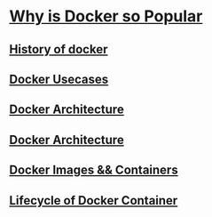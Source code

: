 # [Why is Docker so Popular](https://www.section.io/engineering-education/why-is-docker-so-popular/#:~:text=Docker%20allows%20you%20to%20break,app%20and%20a%20database%20together.)

## [History of docker](https://www.slideshare.net/Docker/introduction-to-docker-2017)


## [Docker Usecases](https://medium.com/@BeNitinAgarwal/docker-usecases-3b62f4d68bc4)

## [Docker Architecture](https://www.aquasec.com/cloud-native-academy/docker-container/docker-architecture/)

## [Docker Architecture](https://docs.docker.com/get-started/overview/#docker-architecture)


## [Docker Images && Containers](https://docs.docker.com/storage/storagedriver/)

## [Lifecycle of Docker Container](https://medium.com/@BeNitinAgarwal/lifecycle-of-docker-container-d2da9f85959)